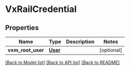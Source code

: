 # VxRailCredential

## Properties
Name | Type | Description | Notes
------------ | ------------- | ------------- | -------------
**vxm_root_user** | [**User**](User.md) |  | [optional] 

[[Back to Model list]](../README.md#documentation-for-models) [[Back to API list]](../README.md#documentation-for-api-endpoints) [[Back to README]](../README.md)

